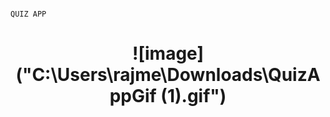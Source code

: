                                                                        QUIZ APP
# <p align="center">![image]("C:\Users\rajme\Downloads\QuizAppGif (1).gif")
</p>
